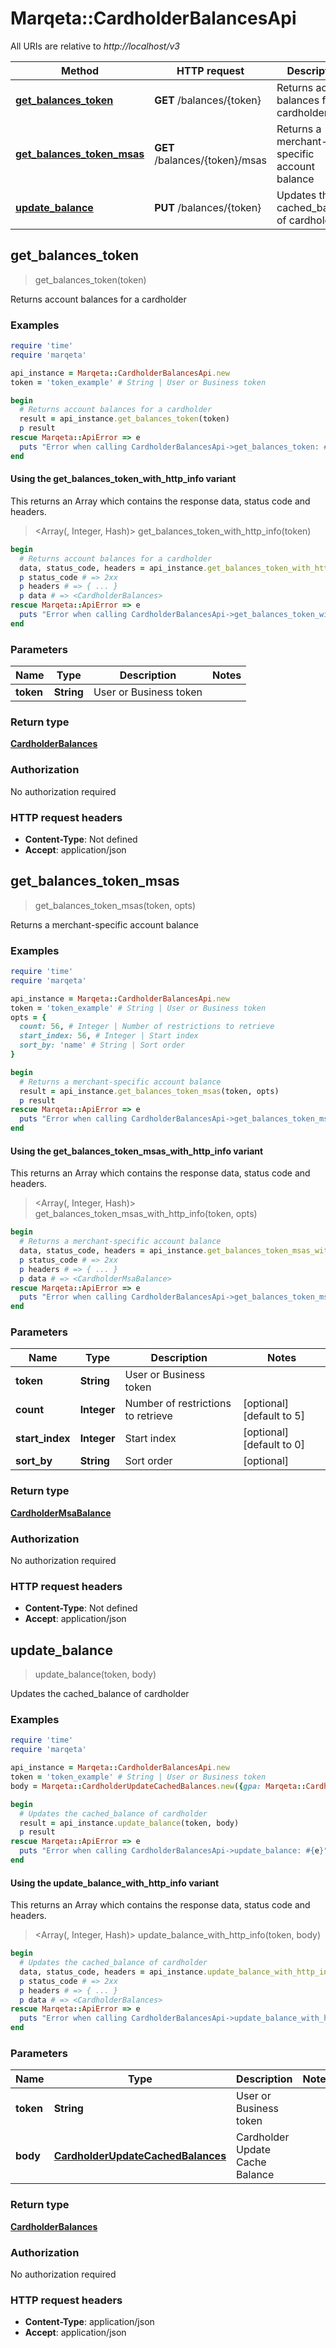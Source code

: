 # Marqeta::CardholderBalancesApi

All URIs are relative to *http://localhost/v3*

| Method | HTTP request | Description |
| ------ | ------------ | ----------- |
| [**get_balances_token**](CardholderBalancesApi.md#get_balances_token) | **GET** /balances/{token} | Returns account balances for a cardholder |
| [**get_balances_token_msas**](CardholderBalancesApi.md#get_balances_token_msas) | **GET** /balances/{token}/msas | Returns a merchant-specific account balance |
| [**update_balance**](CardholderBalancesApi.md#update_balance) | **PUT** /balances/{token} | Updates the cached_balance of cardholder |


## get_balances_token

> <CardholderBalances> get_balances_token(token)

Returns account balances for a cardholder

### Examples

```ruby
require 'time'
require 'marqeta'

api_instance = Marqeta::CardholderBalancesApi.new
token = 'token_example' # String | User or Business token

begin
  # Returns account balances for a cardholder
  result = api_instance.get_balances_token(token)
  p result
rescue Marqeta::ApiError => e
  puts "Error when calling CardholderBalancesApi->get_balances_token: #{e}"
end
```

#### Using the get_balances_token_with_http_info variant

This returns an Array which contains the response data, status code and headers.

> <Array(<CardholderBalances>, Integer, Hash)> get_balances_token_with_http_info(token)

```ruby
begin
  # Returns account balances for a cardholder
  data, status_code, headers = api_instance.get_balances_token_with_http_info(token)
  p status_code # => 2xx
  p headers # => { ... }
  p data # => <CardholderBalances>
rescue Marqeta::ApiError => e
  puts "Error when calling CardholderBalancesApi->get_balances_token_with_http_info: #{e}"
end
```

### Parameters

| Name | Type | Description | Notes |
| ---- | ---- | ----------- | ----- |
| **token** | **String** | User or Business token |  |

### Return type

[**CardholderBalances**](CardholderBalances.md)

### Authorization

No authorization required

### HTTP request headers

- **Content-Type**: Not defined
- **Accept**: application/json


## get_balances_token_msas

> <CardholderMsaBalance> get_balances_token_msas(token, opts)

Returns a merchant-specific account balance

### Examples

```ruby
require 'time'
require 'marqeta'

api_instance = Marqeta::CardholderBalancesApi.new
token = 'token_example' # String | User or Business token
opts = {
  count: 56, # Integer | Number of restrictions to retrieve
  start_index: 56, # Integer | Start index
  sort_by: 'name' # String | Sort order
}

begin
  # Returns a merchant-specific account balance
  result = api_instance.get_balances_token_msas(token, opts)
  p result
rescue Marqeta::ApiError => e
  puts "Error when calling CardholderBalancesApi->get_balances_token_msas: #{e}"
end
```

#### Using the get_balances_token_msas_with_http_info variant

This returns an Array which contains the response data, status code and headers.

> <Array(<CardholderMsaBalance>, Integer, Hash)> get_balances_token_msas_with_http_info(token, opts)

```ruby
begin
  # Returns a merchant-specific account balance
  data, status_code, headers = api_instance.get_balances_token_msas_with_http_info(token, opts)
  p status_code # => 2xx
  p headers # => { ... }
  p data # => <CardholderMsaBalance>
rescue Marqeta::ApiError => e
  puts "Error when calling CardholderBalancesApi->get_balances_token_msas_with_http_info: #{e}"
end
```

### Parameters

| Name | Type | Description | Notes |
| ---- | ---- | ----------- | ----- |
| **token** | **String** | User or Business token |  |
| **count** | **Integer** | Number of restrictions to retrieve | [optional][default to 5] |
| **start_index** | **Integer** | Start index | [optional][default to 0] |
| **sort_by** | **String** | Sort order | [optional] |

### Return type

[**CardholderMsaBalance**](CardholderMsaBalance.md)

### Authorization

No authorization required

### HTTP request headers

- **Content-Type**: Not defined
- **Accept**: application/json


## update_balance

> <CardholderBalances> update_balance(token, body)

Updates the cached_balance of cardholder

### Examples

```ruby
require 'time'
require 'marqeta'

api_instance = Marqeta::CardholderBalancesApi.new
token = 'token_example' # String | User or Business token
body = Marqeta::CardholderUpdateCachedBalances.new({gpa: Marqeta::CardholderUpdateCachedBalanceRoot.new({balances: { key: Marqeta::CardholderUpdateCachedBalance.new({cached_balance: 3.56, last_updated_time: Time.now})}})}) # CardholderUpdateCachedBalances | Cardholder Update Cache Balance

begin
  # Updates the cached_balance of cardholder
  result = api_instance.update_balance(token, body)
  p result
rescue Marqeta::ApiError => e
  puts "Error when calling CardholderBalancesApi->update_balance: #{e}"
end
```

#### Using the update_balance_with_http_info variant

This returns an Array which contains the response data, status code and headers.

> <Array(<CardholderBalances>, Integer, Hash)> update_balance_with_http_info(token, body)

```ruby
begin
  # Updates the cached_balance of cardholder
  data, status_code, headers = api_instance.update_balance_with_http_info(token, body)
  p status_code # => 2xx
  p headers # => { ... }
  p data # => <CardholderBalances>
rescue Marqeta::ApiError => e
  puts "Error when calling CardholderBalancesApi->update_balance_with_http_info: #{e}"
end
```

### Parameters

| Name | Type | Description | Notes |
| ---- | ---- | ----------- | ----- |
| **token** | **String** | User or Business token |  |
| **body** | [**CardholderUpdateCachedBalances**](CardholderUpdateCachedBalances.md) | Cardholder Update Cache Balance |  |

### Return type

[**CardholderBalances**](CardholderBalances.md)

### Authorization

No authorization required

### HTTP request headers

- **Content-Type**: application/json
- **Accept**: application/json

